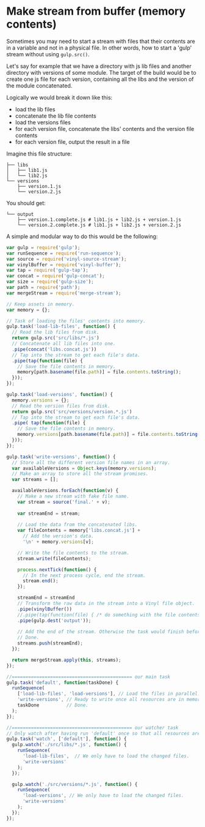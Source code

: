 # Make stream from buffer (memory contents)

Sometimes you may need to start a stream with files that their contents are in a variable and not in a physical file. In other words, how to start a 'gulp' stream without using `gulp.src()`.

Let's say for example that we have a directory with js lib files and another directory with versions of some module. The target of the build would be to create one js file for each version, containing all the libs and the version of the module concatenated.

Logically we would break it down like this:

* load the lib files
* concatenate the lib file contents
* load the versions files
* for each version file, concatenate the libs' contents and the version file contents
* for each version file, output the result in a file

Imagine this file structure:

```shell
├── libs
│   ├── lib1.js
│   └── lib2.js
└── versions
    ├── version.1.js
    └── version.2.js
```

You should get:

```shell
└── output
    ├── version.1.complete.js # lib1.js + lib2.js + version.1.js
    └── version.2.complete.js # lib1.js + lib2.js + version.2.js
```

A simple and modular way to do this would be the following:

```javascript
var gulp = require('gulp');
var runSequence = require('run-sequence');
var source = require('vinyl-source-stream');
var vinylBuffer = require('vinyl-buffer');
var tap = require('gulp-tap');
var concat = require('gulp-concat');
var size = require('gulp-size');
var path = require('path');
var mergeStream = require('merge-stream');

// Keep assets in memory.
var memory = {};

// Task of loading the files' contents into memory.
gulp.task('load-lib-files', function() {
  // Read the lib files from disk.
  return gulp.src('src/libs/*.js')
  // Concatenate all lib files into one.
  .pipe(concat('libs.concat.js'))
  // Tap into the stream to get each file's data.
  .pipe(tap(function(file) {
    // Save the file contents in memory.
    memory[path.basename(file.path)] = file.contents.toString();
  }));
});

gulp.task('load-versions', function() {
  memory.versions = {};
  // Read the version files from disk.
  return gulp.src('src/versions/version.*.js')
  // Tap into the stream to get each file's data.
  .pipe( tap(function(file) {
    // Save the file contents in memory.
    memory.versions[path.basename(file.path)] = file.contents.toString();
  }));
});

gulp.task('write-versions', function() {
  // Store all the different version file names in an array.
  var availableVersions = Object.keys(memory.versions);
  // Make an array to store all the stream promises.
  var streams = [];

  availableVersions.forEach(function(v) {
    // Make a new stream with fake file name.
    var stream = source('final.' + v);
    
    var streamEnd = stream;
    
    // Load the data from the concatenated libs.
    var fileContents = memory['libs.concat.js'] +
      // Add the version's data.
      '\n' + memory.versions[v];

    // Write the file contents to the stream.
    stream.write(fileContents);

    process.nextTick(function() {
      // In the next process cycle, end the stream.
      stream.end();
    });

    streamEnd = streamEnd
    // Transform the raw data in the stream into a Vinyl file object.
    .pipe(vinylBuffer())
    //.pipe(tap(function(file) { /* do something with the file contents here */ }))
    .pipe(gulp.dest('output'));
    
    // Add the end of the stream. Otherwise the task would finish before all the processing.
    // Done.
    streams.push(streamEnd);
  });

  return mergeStream.apply(this, streams);
});

//============================================ our main task
gulp.task('default', function(taskDone) {
  runSequence(
    ['load-lib-files', 'load-versions'], // Load the files in parallel.
    'write-versions', // Ready to write once all resources are in memory.
    taskDone          // Done.
  );
});

//============================================ our watcher task
// Only watch after having run 'default' once so that all resources are already in memory.
gulp.task('watch', ['default'], function() {
  gulp.watch('./src/libs/*.js', function() {
    runSequence(
      'load-lib-files',  // We only have to load the changed files.
      'write-versions'
    );
  });

  gulp.watch('./src/versions/*.js', function() {
    runSequence(
      'load-versions', // We only have to load the changed files.
      'write-versions'
    );
  });
});
```
